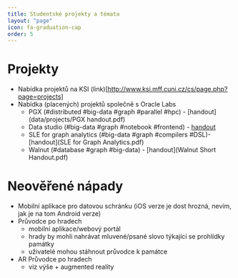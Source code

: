 ```yaml
---
title: Studentské projekty a témata
layout: "page"
icon: fa-graduation-cap
order: 5
---
```


Projekty
==========
- Nabídka projektů na KSI (link)[http://www.ksi.mff.cuni.cz/cs/page.php?page=projects]
- Nabídka (placených) projektů společně s Oracle Labs
  - PGX (#distributed #big-data #graph #parallel #hpc) - [handout](data/projects/PGX handout.pdf)
  - Data studio (#big-data #graph #notebook #frontend) - [handout](data/projetcs/data_studio_handout.pdf)
  - SLE for graph analytics (#big-data #graph #compilers #DSL)- [handout](SLE for Graph Analytics.pdf)
  - Walnut (#database #graph #big-data) - [handout](Walnut Short Handout.pdf)

Neověřené nápady 
=========
- Mobilní aplikace pro datovou schránku (iOS verze je dost hrozná, nevím, jak je na tom Android verze)
- Průvodce po hradech 
    - mobilní aplikace/webový portál
	- hrady by mohli nahrávat mluvené/psané slovo týkající se prohlídky památky
	- uživatelé mohou stáhnout průvodce k památce
- AR Průvodce po hradech
	- viz výše + augmented reality

